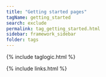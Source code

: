```yaml
---
title: "Getting started pages"
tagName: getting_started
search: exclude
permalink: tag_getting_started.html
sidebar: framework_sidebar
folder: tags
---
```

{% include taglogic.html %}

{% include links.html %}
